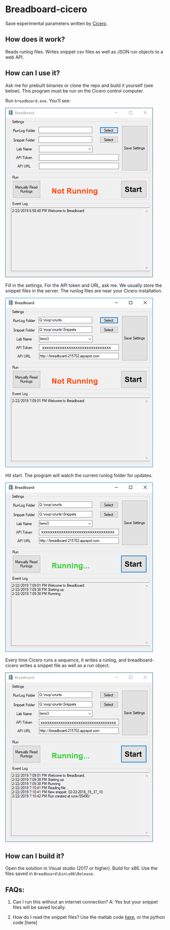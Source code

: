 Breadboard-cicero
============
Save experimental parameters written by [Cicero](http://akeshet.github.io/Cicero-Word-Generator/).

## How does it work?

Reads runlog files. Writes snippet csv files as well as JSON run objects to a web API.
## How can I use it?

Ask me for prebuilt binaries or clone the repo and build it yourself (see below). This program must be run on the Cicero control computer.

Run `breadboard.exe`. You'll see:

![startup](docs/breadboard-cicero-1-empty.PNG)

Fill in the settings. For the API token and URL, ask me. We usually store the snippet files in the server. The runlog files are near your Cicero installation.

![settings](docs/breadboard-cicero-2-settings.PNG)

Hit start. The program will watch the current runlog folder for updates.

![start](docs/breadboard-cicero-3-start.PNG)

Every time Cicero runs a sequence, it writes a runlog, and breadboard-cicero writes a snippet file as well as a run object.

![newrun](docs/breadboard-cicero-4-newrun.PNG)

## How can I build it?

Open the solution in Visual studio (2017 or higher). Build for x86. Use the files saved in `Breadboard\bin\x86\Release`.

## FAQs:

1. Can I run this without an internet connection?
A: Yes but your snippet files will be saved locally.

2. How do I read the snippet files?
Use the matlab code [here](https://github.com/bec1/Data-Explorer-GUI/tree/master/Snippet-Functions), or the python code [here]
